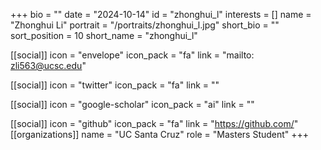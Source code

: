 +++
bio = "" 
date = "2024-10-14" 
id = "zhonghui_l" 
interests = [] 
name = "Zhonghui Li" 
portrait = "/portraits/zhonghui_l.jpg" 
short_bio = "" 
sort_position = 10
 short_name = "zhonghui_l" 

[[social]] 
    icon = "envelope" 
    icon_pack = "fa" 
    link = "mailto: zli563@ucsc.edu"

 [[social]] 
    icon = "twitter" 
    icon_pack = "fa" 
    link = "" 

[[social]] 
    icon = "google-scholar" 
    icon_pack = "ai" 
    link = "" 

[[social]] 
    icon = "github" 
    icon_pack = "fa" 
    link = "https://github.com/" 
[[organizations]] 
     name = "UC Santa Cruz" 
      role = "Masters Student" 
+++
